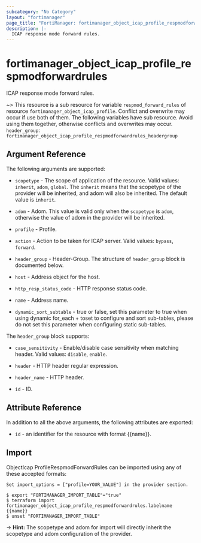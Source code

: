 ```yaml
---
subcategory: "No Category"
layout: "fortimanager"
page_title: "FortiManager: fortimanager_object_icap_profile_respmodforwardrules"
description: |-
  ICAP response mode forward rules.
---
```


# fortimanager_object_icap_profile_respmodforwardrules
ICAP response mode forward rules.

~> This resource is a sub resource for variable `respmod_forward_rules` of resource `fortimanager_object_icap_profile`. Conflict and overwrite may occur if use both of them.
The following variables have sub resource. Avoid using them together, otherwise conflicts and overwrites may occur.
`header_group`: `fortimanager_object_icap_profile_respmodforwardrules_headergroup`



## Argument Reference


The following arguments are supported:

* `scopetype` - The scope of application of the resource. Valid values: `inherit`, `adom`, `global`. The `inherit` means that the scopetype of the provider will be inherited, and adom will also be inherited. The default value is `inherit`.
* `adom` - Adom. This value is valid only when the `scopetype` is `adom`, otherwise the value of adom in the provider will be inherited.
* `profile` - Profile.

* `action` - Action to be taken for ICAP server. Valid values: `bypass`, `forward`.

* `header_group` - Header-Group. The structure of `header_group` block is documented below.
* `host` - Address object for the host.
* `http_resp_status_code` - HTTP response status code.
* `name` - Address name.
* `dynamic_sort_subtable` - true or false, set this parameter to true when using dynamic for_each + toset to configure and sort sub-tables, please do not set this parameter when configuring static sub-tables.

The `header_group` block supports:

* `case_sensitivity` - Enable/disable case sensitivity when matching header. Valid values: `disable`, `enable`.

* `header` - HTTP header regular expression.
* `header_name` - HTTP header.
* `id` - ID.


## Attribute Reference

In addition to all the above arguments, the following attributes are exported:
* `id` - an identifier for the resource with format {{name}}.

## Import

ObjectIcap ProfileRespmodForwardRules can be imported using any of these accepted formats:
```
Set import_options = ["profile=YOUR_VALUE"] in the provider section.

$ export "FORTIMANAGER_IMPORT_TABLE"="true"
$ terraform import fortimanager_object_icap_profile_respmodforwardrules.labelname {{name}}
$ unset "FORTIMANAGER_IMPORT_TABLE"
```
-> **Hint:** The scopetype and adom for import will directly inherit the scopetype and adom configuration of the provider.
